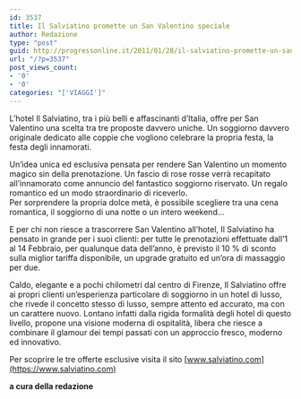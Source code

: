 ```yaml
---
id: 3537
title: Il Salviatino promette un San Valentino speciale
author: Redazione
type: "post"
guid: http://progressonline.it/2011/01/28/il-salviatino-promette-un-san-valentino-speciale/
url: "/?p=3537"
post_views_count:
- '0'
- '0'
categories: "['VIAGGI']"
---
```


L’hotel Il Salviatino, tra i più belli e affascinanti d’Italia, offre per San Valentino una scelta tra tre proposte davvero uniche. Un soggiorno davvero originale dedicato alle coppie che vogliono celebrare la propria festa, la festa degli innamorati.

Un’idea unica ed esclusiva pensata per rendere San Valentino un momento magico sin della prenotazione. Un fascio di rose rosse verrà recapitato all’innamorato come annuncio del fantastico soggiorno riservato. Un regalo romantico ed un modo straordinario di riceverlo.  
Per sorprendere la propria dolce metà, è possibile scegliere tra una cena romantica, il soggiorno di una notte o un intero weekend…

E per chi non riesce a trascorrere San Valentino all’hotel, Il Salviatino ha pensato in grande per i suoi clienti: per tutte le prenotazioni effettuate dall’1 al 14 Febbraio, per qualunque data dell’anno, è previsto il 10 % di sconto sulla miglior tariffa disponibile, un upgrade gratuito ed un’ora di massaggio per due.

Caldo, elegante e a pochi chilometri dal centro di Firenze, Il Salviatino offre ai propri clienti un’esperienza particolare di soggiorno in un hotel di lusso, che rivede il concetto stesso di lusso, sempre attento ed accurato, ma con un carattere nuovo. Lontano infatti dalla rigida formalità degli hotel di questo livello, propone una visione moderna di ospitalità, libera che riesce a combinare il glamour dei tempi passati con un approccio fresco, moderno ed innovativo.

Per scoprire le tre offerte esclusive visita il sito [www.salviatino.com](https://www.salviatino.com)

**a cura della redazione**